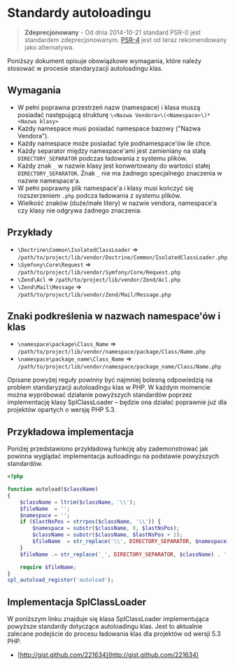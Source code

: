 Standardy autoloadingu
====================

> **Zdeprecjonowany** - Od dnia 2014-10-21 standard PSR-0 jest standardem zdeprecjonowanym. [PSR-4] jest od teraz rekomendowany jako alternatywa.

[PSR-4]: http://www.php-fig.org/psr/psr-4/

Poniższy dokument opisuje obowiązkowe wymagania, które należy stosować w procesie standaryzacji autoloadingu klas.

Wymagania
---------

* W pełni poprawna przestrzeń nazw (namespace) i klasa muszą posiadać następującą strukturę 
`\<Nazwa Vendora>\(<Namespace>\)*<Nazwa klasy>`
* Każdy namespace musi posiadać namespace bazowy ("Nazwa Vendora").
* Każdy namespace może posiadać tyle podnamespace'ów ile chce.
* Każdy separator między namespace'ami jest zamieniany na stałą `DIRECTORY_SEPARATOR` 
podczas ładowania z systemu plików.
* Każdy znak `_` w nazwie klasy jest konwertowany do wartości stałej `DIRECTORY_SEPARATOR`. 
Znak `_` nie ma żadnego specjalnego znaczenia w nazwie namespace'a.
* W pełni poprawny plik namespace'a i klasy musi kończyć się rozszerzeniem `.php` podcza ładowania z systemu plików.
* Wielkość znaków (duże/małe litery) w nazwie vendora, namespace'a czy klasy nie odgrywa żadnego znaczenia.

Przykłady
--------

* `\Doctrine\Common\IsolatedClassLoader` => `/path/to/project/lib/vendor/Doctrine/Common/IsolatedClassLoader.php`
* `\Symfony\Core\Request` => `/path/to/project/lib/vendor/Symfony/Core/Request.php`
* `\Zend\Acl` => `/path/to/project/lib/vendor/Zend/Acl.php`
* `\Zend\Mail\Message` => `/path/to/project/lib/vendor/Zend/Mail/Message.php`

Znaki podkreślenia w nazwach namespace'ów i klas
-----------------------------------------

* `\namespace\package\Class_Name` => `/path/to/project/lib/vendor/namespace/package/Class/Name.php`
* `\namespace\package_name\Class_Name` => `/path/to/project/lib/vendor/namespace/package_name/Class/Name.php`

Opisane powyżej reguły powinny być najmniej bolesną odpowiedzią na problem standaryzacji autoloadingu klas w PHP. 
W każdym momencie można wypróbować działanie powyższych standardów poprzez implementację klasy SplClassLoader – 
będzie ona działać poprawnie już dla projektów opartych o wersję PHP 5.3.

Przykładowa implementacja
----------------------

Poniżej przedstawiono przykładową funkcję aby zademonstrować jak powinna wyglądać implementacja autloadingu na podstawie powyższych standardów.

```php
<?php

function autoload($className)
{
    $className = ltrim($className, '\\');
    $fileName  = '';
    $namespace = '';
    if ($lastNsPos = strrpos($className, '\\')) {
        $namespace = substr($className, 0, $lastNsPos);
        $className = substr($className, $lastNsPos + 1);
        $fileName  = str_replace('\\', DIRECTORY_SEPARATOR, $namespace) . DIRECTORY_SEPARATOR;
    }
    $fileName .= str_replace('_', DIRECTORY_SEPARATOR, $className) . '.php';

    require $fileName;
}
spl_autoload_register('autoload');
```

Implementacja SplClassLoader
-----------------------------

W poniższym linku znajduje się klasa SplClassLoader implementująca powyższe standardy dotyczące autoloadingu klas. 
Jest to aktualnie zalecane podejście do procesu ładowania klas dla projektów od wersji 5.3 PHP.

* [http://gist.github.com/221634](http://gist.github.com/221634)

